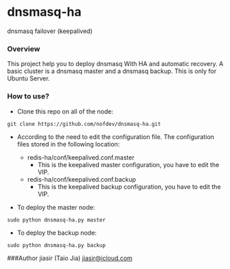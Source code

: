 dnsmasq-ha
==========

dnsmasq failover (keepalived)

### Overview
This project help you to deploy dnsmasq With HA and automatic recovery. A basic cluster is a dnsmasq master and a dnsmasq backup. This is only for Ubuntu Server.

### How to use?
* Clone this repo on all of the node:
```
git clone https://github.com/nofdev/dnsmasq-ha.git
```

* According to the need to edit the configuration file. The configuration files stored in the following location:
  * redis-ha/conf/keepalived.conf.master
    - This is the keepalived master configuration, you have to edit the VIP.
  * redis-ha/conf/keepalived.conf.backup
    - This is the keepalived backup configuration, you have to edit the VIP.

* To deploy the master node:
```
sudo python dnsmasq-ha.py master
```

* To deploy the backup node:
```
sudo python dnsmasq-ha.py backup
```

###Author
jiasir (Taio Jia) <jiasir@icloud.com>

